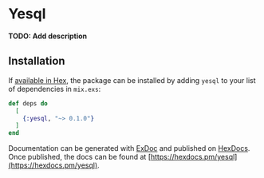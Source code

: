 # Yesql

**TODO: Add description**

## Installation

If [available in Hex](https://hex.pm/docs/publish), the package can be installed
by adding `yesql` to your list of dependencies in `mix.exs`:

```elixir
def deps do
  [
    {:yesql, "~> 0.1.0"}
  ]
end
```

Documentation can be generated with [ExDoc](https://github.com/elixir-lang/ex_doc)
and published on [HexDocs](https://hexdocs.pm). Once published, the docs can
be found at [https://hexdocs.pm/yesql](https://hexdocs.pm/yesql).

